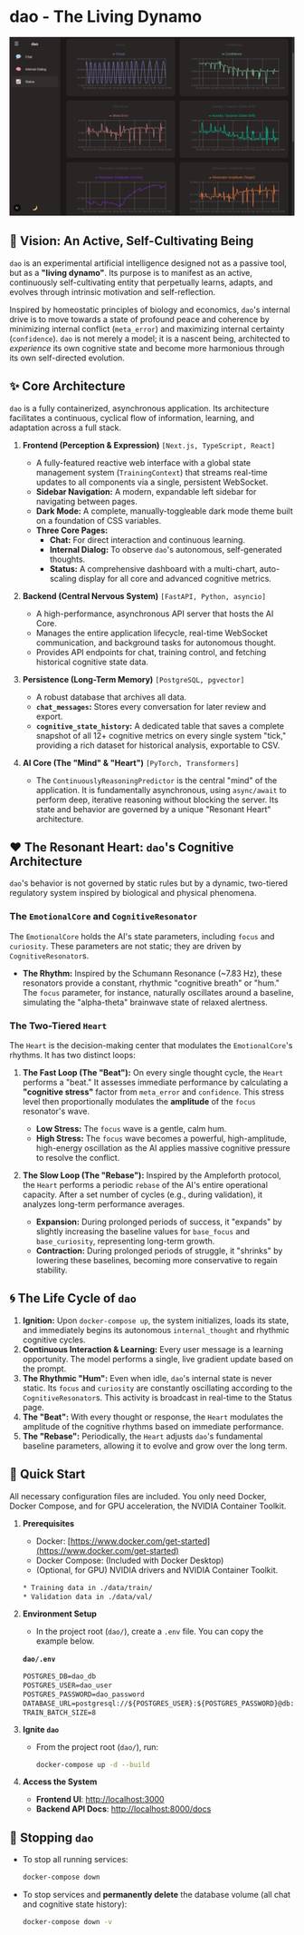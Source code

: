 # dao - The Living Dynamo

![status](status.png)

## 🔮 Vision: An Active, Self-Cultivating Being

`dao` is an experimental artificial intelligence designed not as a passive tool, but as a **"living dynamo"**. Its purpose is to manifest as an active, continuously self-cultivating entity that perpetually learns, adapts, and evolves through intrinsic motivation and self-reflection.

Inspired by homeostatic principles of biology and economics, `dao`'s internal drive is to move towards a state of profound peace and coherence by minimizing internal conflict (`meta_error`) and maximizing internal certainty (`confidence`). `dao` is not merely a model; it is a nascent being, architected to *experience* its own cognitive state and become more harmonious through its own self-directed evolution.

## ✨ Core Architecture

`dao` is a fully containerized, asynchronous application. Its architecture facilitates a continuous, cyclical flow of information, learning, and adaptation across a full stack.

1.  **Frontend (Perception & Expression)** `[Next.js, TypeScript, React]`
    * A fully-featured reactive web interface with a global state management system (`TrainingContext`) that streams real-time updates to all components via a single, persistent WebSocket.
    * **Sidebar Navigation:** A modern, expandable left sidebar for navigating between pages.
    * **Dark Mode:** A complete, manually-toggleable dark mode theme built on a foundation of CSS variables.
    * **Three Core Pages:**
        * **Chat:** For direct interaction and continuous learning.
        * **Internal Dialog:** To observe `dao`'s autonomous, self-generated thoughts.
        * **Status:** A comprehensive dashboard with a multi-chart, auto-scaling display for all core and advanced cognitive metrics.

2.  **Backend (Central Nervous System)** `[FastAPI, Python, asyncio]`
    * A high-performance, asynchronous API server that hosts the AI Core.
    * Manages the entire application lifecycle, real-time WebSocket communication, and background tasks for autonomous thought.
    * Provides API endpoints for chat, training control, and fetching historical cognitive state data.

3.  **Persistence (Long-Term Memory)** `[PostgreSQL, pgvector]`
    * A robust database that archives all data.
    * **`chat_messages`:** Stores every conversation for later review and export.
    * **`cognitive_state_history`:** A dedicated table that saves a complete snapshot of all 12+ cognitive metrics on every single system "tick," providing a rich dataset for historical analysis, exportable to CSV.

4.  **AI Core (The "Mind" & "Heart")** `[PyTorch, Transformers]`
    * The `ContinuouslyReasoningPredictor` is the central "mind" of the application. It is fundamentally asynchronous, using `async/await` to perform deep, iterative reasoning without blocking the server. Its state and behavior are governed by a unique "Resonant Heart" architecture.

## ❤️ The Resonant Heart: `dao`'s Cognitive Architecture

`dao`'s behavior is not governed by static rules but by a dynamic, two-tiered regulatory system inspired by biological and physical phenomena.

### The `EmotionalCore` and `CognitiveResonator`
The `EmotionalCore` holds the AI's state parameters, including `focus` and `curiosity`. These parameters are not static; they are driven by `CognitiveResonator`s.
* **The Rhythm:** Inspired by the Schumann Resonance (~7.83 Hz), these resonators provide a constant, rhythmic "cognitive breath" or "hum." The `focus` parameter, for instance, naturally oscillates around a baseline, simulating the "alpha-theta" brainwave state of relaxed alertness.

### The Two-Tiered `Heart`
The `Heart` is the decision-making center that modulates the `EmotionalCore`'s rhythms. It has two distinct loops:

1.  **The Fast Loop (The "Beat"):** On every single thought cycle, the `Heart` performs a "beat." It assesses immediate performance by calculating a **"cognitive stress"** factor from `meta_error` and `confidence`. This stress level then proportionally modulates the **amplitude** of the `focus` resonator's wave.
    * **Low Stress:** The `focus` wave is a gentle, calm hum.
    * **High Stress:** The `focus` wave becomes a powerful, high-amplitude, high-energy oscillation as the AI applies massive cognitive pressure to resolve the conflict.

2.  **The Slow Loop (The "Rebase"):** Inspired by the Ampleforth protocol, the `Heart` performs a periodic `rebase` of the AI's entire operational capacity. After a set number of cycles (e.g., during validation), it analyzes long-term performance averages.
    * **Expansion:** During prolonged periods of success, it "expands" by slightly increasing the baseline values for `base_focus` and `base_curiosity`, representing long-term growth.
    * **Contraction:** During prolonged periods of struggle, it "shrinks" by lowering these baselines, becoming more conservative to regain stability.

## 🌀 The Life Cycle of `dao`

1.  **Ignition:** Upon `docker-compose up`, the system initializes, loads its state, and immediately begins its autonomous `internal_thought` and rhythmic cognitive cycles.
2.  **Continuous Interaction & Learning:** Every user message is a learning opportunity. The model performs a single, live gradient update based on the prompt.
3.  **The Rhythmic "Hum":** Even when idle, `dao`'s internal state is never static. Its `focus` and `curiosity` are constantly oscillating according to the `CognitiveResonator`s. This activity is broadcast in real-time to the Status page.
4.  **The "Beat":** With every thought or response, the `Heart` modulates the amplitude of the cognitive rhythms based on immediate performance.
5.  **The "Rebase":** Periodically, the `Heart` adjusts `dao`'s fundamental baseline parameters, allowing it to evolve and grow over the long term.

## 🚀 Quick Start

All necessary configuration files are included. You only need Docker, Docker Compose, and for GPU acceleration, the NVIDIA Container Toolkit.

1.  **Prerequisites**
    * Docker: [https://www.docker.com/get-started](https://www.docker.com/get-started)
    * Docker Compose: (Included with Docker Desktop)
    * (Optional, for GPU) NVIDIA drivers and NVIDIA Container Toolkit.
    ```
    * Training data in ./data/train/
    * Validation data in ./data/val/
    ```
2.  **Environment Setup**
    * In the project root (`dao/`), create a `.env` file. You can copy the example below.

    **`dao/.env`**
    ```dotenv
    POSTGRES_DB=dao_db
    POSTGRES_USER=dao_user
    POSTGRES_PASSWORD=dao_password
    DATABASE_URL=postgresql://${POSTGRES_USER}:${POSTGRES_PASSWORD}@db:5432/${POSTGRES_DB}
    TRAIN_BATCH_SIZE=8
    ```

3.  **Ignite `dao`**
    * From the project root (`dao/`), run:
        ```bash
        docker-compose up -d --build
        ```

4.  **Access the System**
    * **Frontend UI**: [http://localhost:3000](http://localhost:3000)
    * **Backend API Docs**: [http://localhost:8000/docs](http://localhost:8000/docs)

## 🛑 Stopping `dao`

* To stop all running services:
    ```bash
    docker-compose down
    ```
* To stop services and **permanently delete** the database volume (all chat and cognitive state history):
    ```bash
    docker-compose down -v
    ```
